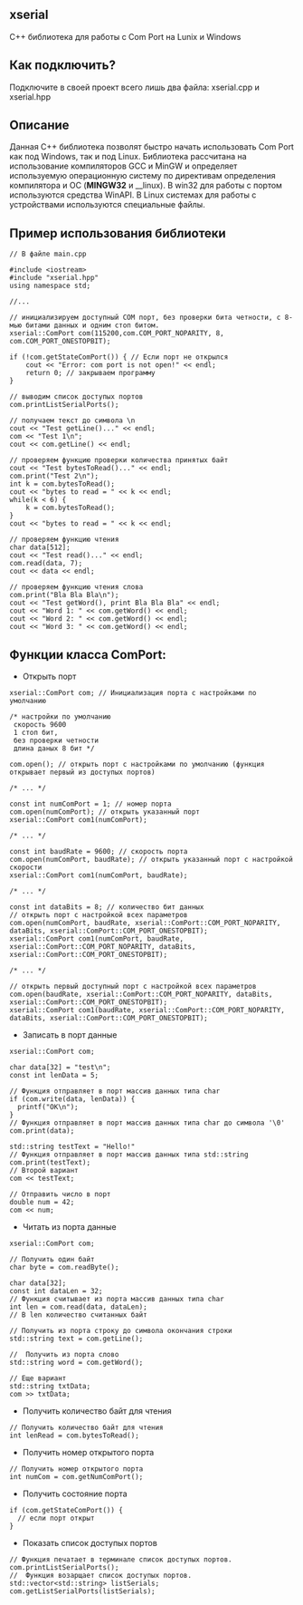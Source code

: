 ## xserial
С++ библиотека для работы с Com Port на Lunix и Windows

## Как подключить?
Подключите в своей проект всего лишь два файла: xserial.cpp и xserial.hpp

## Описание
Данная C++ библиотека позволят быстро начать использовать Com Port как под Windows, так и под Linux. 
Библиотека раcсчитана на использование компиляторов GCC и MinGW и определяет используемую операционную систему
по директивам определения компилятора и ОС (__MINGW32__ и __linux). В win32 для работы с портом используются средства WinAPI. 
В Linux системах для работы с устройствами используются специальные файлы.


## Пример использования библиотеки
```
// В файле main.cpp

#include <iostream>
#include "xserial.hpp"
using namespace std;

//...

// инициализируем доступный COM порт, без проверки бита четности, с 8-мью битами данных и одним стоп битом.
xserial::ComPort com(115200,com.COM_PORT_NOPARITY, 8, com.COM_PORT_ONESTOPBIT);

if (!com.getStateComPort()) { // Если порт не открылся
    cout << "Error: com port is not open!" << endl;
    return 0; // закрываем программу
}

// выводим список доступых портов
com.printListSerialPorts();

// получаем текст до символа \n
cout << "Test getLine()..." << endl;
com << "Test 1\n";
cout << com.getLine() << endl;

// проверяем функцию проверки количества принятых байт
cout << "Test bytesToRead()..." << endl;
com.print("Test 2\n");
int k = com.bytesToRead();
cout << "bytes to read = " << k << endl;
while(k < 6) {
    k = com.bytesToRead();
}
cout << "bytes to read = " << k << endl;

// проверяем функцию чтения
char data[512];
cout << "Test read()..." << endl;
com.read(data, 7);
cout << data << endl;

// проверяем функцию чтения слова
com.print("Bla Bla Bla\n");
cout << "Test getWord(), print Bla Bla Bla" << endl;
cout << "Word 1: " << com.getWord() << endl;
cout << "Word 2: " << com.getWord() << endl;
cout << "Word 3: " << com.getWord() << endl;

```
## Функции класса ComPort:
+ Открыть порт
```
xserial::ComPort com; // Инициализация порта с настройками по умолчанию

/* настройки по умолчанию
 скорость 9600
 1 стоп бит, 
 без проверки четности 
 длина даных 8 бит */

com.open(); // открыть порт с настройками по умолчанию (функция открывает первый из доступых портов)

/* ... */

const int numComPort = 1; // номер порта
com.open(numComPort); // открыть указанный порт
xserial::ComPort com1(numComPort);

/* ... */

const int baudRate = 9600; // скорость порта
com.open(numComPort, baudRate); // открыть указанный порт с настройкой скорости
xserial::ComPort com1(numComPort, baudRate);

/* ... */

const int dataBits = 8; // количество бит данных
// открыть порт с настройкой всех параметров
com.open(numComPort, baudRate, xserial::ComPort::COM_PORT_NOPARITY, dataBits, xserial::ComPort::COM_PORT_ONESTOPBIT);
xserial::ComPort com1(numComPort, baudRate, xserial::ComPort::COM_PORT_NOPARITY, dataBits, xserial::ComPort::COM_PORT_ONESTOPBIT);

/* ... */

// открыть первый доступный порт с настройкой всех параметров
com.open(baudRate, xserial::ComPort::COM_PORT_NOPARITY, dataBits, xserial::ComPort::COM_PORT_ONESTOPBIT);
xserial::ComPort com1(baudRate, xserial::ComPort::COM_PORT_NOPARITY, dataBits, xserial::ComPort::COM_PORT_ONESTOPBIT);

```
+ Записать в порт данные
```
xserial::ComPort com;

char data[32] = "test\n";
const int lenData = 5;

// Функция отправляет в порт массив данных типа char
if (com.write(data, lenData)) {
  printf("OK\n");
}
// Функция отправляет в порт массив данных типа char до символа '\0'
com.print(data);

std::string testText = "Hello!"
// Функция отправляет в порт массив данных типа std::string
com.print(testText);
// Второй вариант 
com << testText;

// Отправить число в порт
double num = 42;
com << num;
```
+ Читать из порта данные
```
xserial::ComPort com;

// Получить один байт
char byte = com.readByte();

char data[32];
const int dataLen = 32;
// Функция считывает из порта массив данных типа char
int len = com.read(data, dataLen);
// В len количество считанных байт

// Получить из порта строку до символа окончания строки
std::string text = com.getLine();

//  Получить из порта слово
std::string word = com.getWord();

// Еще вариант
std::string txtData;
com >> txtData;

```
+ Получить количество байт для чтения
```
// Получить количество байт для чтения
int lenRead = com.bytesToRead();
```
+ Получить номер открытого порта
```
// Получить номер открытого порта
int numCom = com.getNumComPort();
```
+ Получить состояние порта
```
if (com.getStateComPort()) {
  // если порт открыт
}

```
+ Показать список доступых портов
```
// Функция печатает в терминале список доступых портов.
com.printListSerialPorts();
//  Функция возарщает список доступых портов.
std::vector<std::string> listSerials;
com.getListSerialPorts(listSerials);
```
